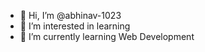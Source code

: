 - 👋 Hi, I’m @abhinav-1023
- 👀 I’m interested in learning 
- 🌱 I’m currently learning Web Development

<!---
abhinav-1023/abhinav-1023 is a ✨ special ✨ repository because its `README.md` (this file) appears on your GitHub profile.
You can click the Preview link to take a look at your changes.
--->
